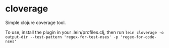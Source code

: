 cloverage
==============

Simple clojure coverage tool.

To use, install the plugin in your .lein/profiles.clj, then run
    `lein cloverage -o output-dir --test-pattern 'regex-for-test-nses'
      -p 'regex-for-code-nses'`
